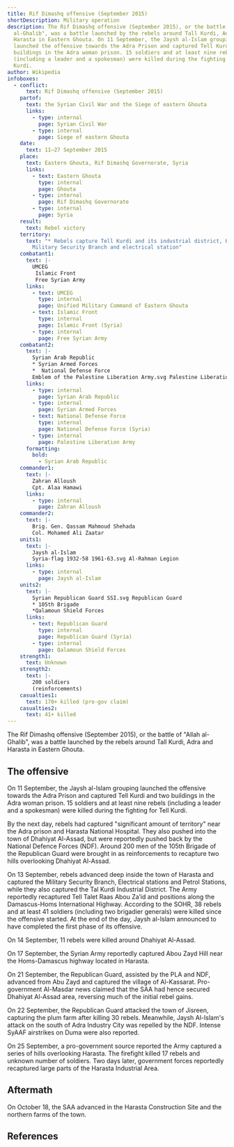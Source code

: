 ```yaml
---
title: Rif Dimashq offensive (September 2015)
shortDescription: Military operation
description: The Rif Dimashq offensive (September 2015), or the battle of "Allah
  al-Ghalib", was a battle launched by the rebels around Tall Kurdi, Adra and
  Harasta in Eastern Ghouta. On 11 September, the Jaysh al-Islam grouping
  launched the offensive towards the Adra Prison and captured Tell Kurdi and two
  buildings in the Adra woman prison. 15 soldiers and at least nine rebels
  (including a leader and a spokesman) were killed during the fighting for Tell
  Kurdi.
author: Wikipedia
infoboxes:
  - conflict:
      text: Rif Dimashq offensive (September 2015)
    partof:
      text: the Syrian Civil War and the Siege of eastern Ghouta
      links:
        - type: internal
          page: Syrian Civil War
        - type: internal
          page: Siege of eastern Ghouta
    date:
      text: 11–27 September 2015
    place:
      text: Eastern Ghouta, Rif Dimashq Governorate, Syria
      links:
        - text: Eastern Ghouta
          type: internal
          page: Ghouta
        - type: internal
          page: Rif Dimashq Governorate
        - type: internal
          page: Syria
    result:
      text: Rebel victory
    territory:
      text: "* Rebels capture Tell Kurdi and its industrial district, Harasta Central
        Military Security Branch and electrical station"
    combatant1:
      text: |-
        UMCEG
         Islamic Front
         Free Syrian Army
      links:
        - text: UMCEG
          type: internal
          page: Unified Military Command of Eastern Ghouta
        - text: Islamic Front
          type: internal
          page: Islamic Front (Syria)
        - type: internal
          page: Free Syrian Army
    combatant2:
      text: |-
        Syrian Arab Republic
        * Syrian Armed Forces
        *  National Defense Force
        Emblem of the Palestine Liberation Army.svg Palestine Liberation Army
      links:
        - type: internal
          page: Syrian Arab Republic
        - type: internal
          page: Syrian Armed Forces
        - text: National Defense Force
          type: internal
          page: National Defense Force (Syria)
        - type: internal
          page: Palestine Liberation Army
      formatting:
        bold:
          - Syrian Arab Republic
    commander1:
      text: |-
        Zahran Alloush
        Cpt. Alaa Hamawi
      links:
        - type: internal
          page: Zahran Alloush
    commander2:
      text: |-
        Brig. Gen. Qassam Mahmoud Shehada 
        Col. Mohamed Ali Zaatar
    units1:
      text: |-
        Jaysh al-Islam 
        Syria-flag 1932-58 1961-63.svg Al-Rahman Legion
      links:
        - type: internal
          page: Jaysh al-Islam
    units2:
      text: |-
        Syrian Republican Guard SSI.svg Republican Guard
        * 105th Brigade 
        *Qalamoun Shield Forces
      links:
        - text: Republican Guard
          type: internal
          page: Republican Guard (Syria)
        - type: internal
          page: Qalamoun Shield Forces
    strength1:
      text: Unknown
    strength2:
      text: |-
        200 soldiers
        (reinforcements)
    casualties1:
      text: 170+ killed (pro-gov claim)
    casualties2:
      text: 41+ killed
---
```


The Rif Dimashq offensive (September 2015), or the battle of "Allah al-Ghalib", was a battle launched by the rebels around Tall Kurdi, Adra and Harasta in Eastern Ghouta.

## The offensive
On 11 September, the Jaysh al-Islam grouping launched the offensive towards the Adra Prison and captured Tell Kurdi and two buildings in the Adra woman prison. 15 soldiers and at least nine rebels (including a leader and a spokesman) were killed during the fighting for Tell Kurdi.

By the next day, rebels had captured "significant amount of territory" near the Adra prison and Harasta National Hospital. They also pushed into the town of Dhahiyat Al-Assad, but were reportedly pushed back by the National Defence Forces (NDF). Around 200 men of the 105th Brigade of the Republican Guard were brought in as reinforcements to recapture two hills overlooking Dhahiyat Al-Assad.

On 13 September, rebels advanced deep inside the town of Harasta and captured the Military Security Branch, Electrical stations and Petrol Stations, while they also captured the Tal Kurdi Industrial District. The Army reportedly recaptured Tell Talet Raas Abou Za’id and positions along the Damascus-Homs International Highway. According to the SOHR, 38 rebels and at least 41 soldiers (including two brigadier generals) were killed since the offensive started. At the end of the day, Jaysh al-Islam announced to have completed the first phase of its offensive.

On 14 September, 11 rebels were killed around Dhahiyat Al-Assad.

On 17 September, the Syrian Army reportedly captured Abou Zayd Hill near the Homs-Damascus highway located in Harasta.

On 21 September, the Republican Guard, assisted by the PLA and NDF, advanced from Abu Zayd and captured the village of Al-Kassarat. Pro-government Al-Masdar news claimed that the SAA had hence secured Dhahiyat Al-Assad area, reversing much of the initial rebel gains.

On 22 September, the Republican Guard attacked the town of Jisreen, capturing the plum farm after killing 30 rebels. Meanwhile, Jaysh Al-Islam's attack on the south of Adra Industry City was repelled by the NDF. Intense SyAAF airstrikes on Duma were also reported.

On 25 September, a pro-government source reported the Army captured a series of hills overlooking Harasta. The firefight killed 17 rebels and unknown number of soldiers. Two days later, government forces reportedly recaptured large parts of the Harasta Industrial Area.

## Aftermath
On October 18, the SAA advanced in the Harasta Construction Site and the northern farms of the town.

## References
